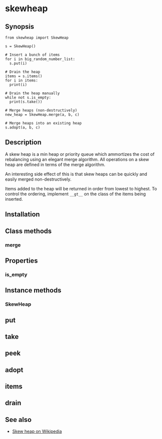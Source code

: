 # skewheap

## Synopsis

    from skewheap import SkewHeap

    s = SkewHeap()

    # Insert a bunch of items
    for i in big_random_number_list:
      s.put(i)

    # Drain the heap
    items = s.items()
    for i in items:
      print(i)

    # Drain the heap manually
    while not s.is_empty:
      print(s.take())

    # Merge heaps (non-destructively)
    new_heap = SkewHeap.merge(a, b, c)

    # Merge heaps into an existing heap
    s.adopt(a, b, c)

## Description

A skew heap is a min heap or priority queue which ammortizes the cost of
rebalancing using an elegant merge algorithm. All operations on a skew heap are
defined in terms of the merge algorithm.

An interesting side effect of this is that skew heaps can be quickly and easily
merged non-destructively.

Items added to the heap will be returned in order from lowest to highest.  To
control the ordering, implement `__gt__` on the class of the items being
inserted.

## Installation

## Class methods

### merge

## Properties

### is_empty

## Instance methods

### SkewHeap

## put

## take

## peek

## adopt

## items

## drain

## See also

* [Skew heap on Wikipedia](https://en.wikipedia.org/wiki/Skew_heap)
